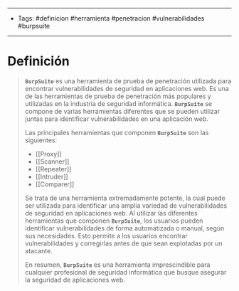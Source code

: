 -------------
- Tags: #definicion #herramienta #penetracion #vulnerabilidades #burpsuite
----------------------------
# Definición

> **`BurpSuite`** es una herramienta de prueba de penetración utilizada para encontrar vulnerabilidades de seguridad en aplicaciones web. Es una de las herramientas de prueba de penetración más populares y utilizadas en la industria de seguridad informática. **`BurpSuite`** se compone de varias herramientas diferentes que se pueden utilizar juntas para identificar vulnerabilidades en una aplicación web.
> 
> Las principales herramientas que componen **`BurpSuite`** son las siguientes:
> 
> - [[Proxy]]
> - [[Scanner]]
> - [[Repeater]]
> - [[Intruder]]
> - [[Comparer]]
> 
> Se trata de una herramienta extremadamente potente, la cual puede ser utilizada para identificar una amplia variedad de vulnerabilidades de seguridad en aplicaciones web. Al utilizar las diferentes herramientas que componen **`BurpSuite`**, los usuarios pueden identificar vulnerabilidades de forma automatizada o manual, según sus necesidades. Esto permite a los usuarios encontrar vulnerabilidades y corregirlas antes de que sean explotadas por un atacante.
> 
> En resumen, **`BurpSuite`** es una herramienta imprescindible para cualquier profesional de seguridad informática que busque asegurar la seguridad de aplicaciones web.